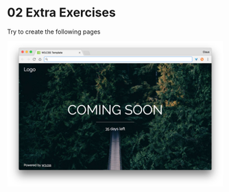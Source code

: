 # 02 Extra Exercises

Try to create the following pages

![](https://github.com/Dat17i/02_extra_exercises/blob/master/Screen%20Shot%202018-02-06%20at%2009.35.49.png)
